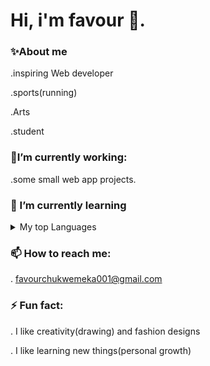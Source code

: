 # Hi, i'm favour 👋.

### ✨About me

  .inspiring Web developer
  
  .sports(running)
  
  .Arts

  .student


 ### 🔭I’m currently working:
 
   .some small web app projects.
  
### 🌱 I’m currently learning

<details>
<summary>My top Languages</summary>

  | Rank | Languages     |
  |-----:|---------------|
  |     1|  HTML & Css   |
  |     2|  JavaScript   |
  |     3|  C#           |
  |     4|  SQL          |

</details>

###  📫 How to reach me:
  
  . favourchukwemeka001@gmail.com

### ⚡ Fun fact:
  
  . I like creativity(drawing) and fashion designs

  . I like learning new things(personal growth)
  
